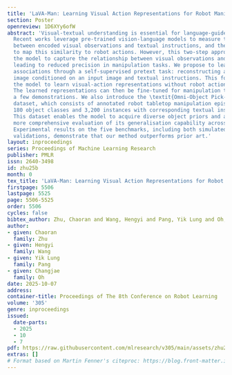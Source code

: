 ```yaml
---
title: 'LaVA-Man: Learning Visual Action Representations for Robot Manipulation'
section: Poster
openreview: 1D6XYy6ofW
abstract: 'Visual-textual understanding is essential for language-guided robot manipulation.
  Recent works leverage pre-trained vision-language models to measure the similarity
  between encoded visual observations and textual instructions, and then train a model
  to map this similarity to robot actions. However, this two-step approach limits
  the model to capture the relationship between visual observations and textual instructions,
  leading to reduced precision in manipulation tasks. We propose to learn visual-textual
  associations through a self-supervised pretext task: reconstructing a masked goal
  image conditioned on an input image and textual instructions. This formulation allows
  the model to learn visual-action representations without robot action supervision.
  The learned representations can then be fine-tuned for manipulation tasks with only
  a few demonstrations. We also introduce the \textit{Omni-Object Pick-and-Place}
  dataset, which consists of annotated robot tabletop manipulation episodes, including
  180 object classes and 3,200 instances with corresponding textual instructions.
  This dataset enables the model to acquire diverse object priors and allows for a
  more comprehensive evaluation of its generalisation capability across object instances.
  Experimental results on the five benchmarks, including both simulated and real-robot
  validations, demonstrate that our method outperforms prior art.'
layout: inproceedings
series: Proceedings of Machine Learning Research
publisher: PMLR
issn: 2640-3498
id: zhu25b
month: 0
tex_title: 'LaVA-Man: Learning Visual Action Representations for Robot Manipulation'
firstpage: 5506
lastpage: 5525
page: 5506-5525
order: 5506
cycles: false
bibtex_author: Zhu, Chaoran and Wang, Hengyi and Pang, Yik Lung and Oh, Changjae
author:
- given: Chaoran
  family: Zhu
- given: Hengyi
  family: Wang
- given: Yik Lung
  family: Pang
- given: Changjae
  family: Oh
date: 2025-10-07
address:
container-title: Proceedings of The 8th Conference on Robot Learning
volume: '305'
genre: inproceedings
issued:
  date-parts:
  - 2025
  - 10
  - 7
pdf: https://raw.githubusercontent.com/mlresearch/v305/main/assets/zhu25b/zhu25b.pdf
extras: []
# Format based on Martin Fenner's citeproc: https://blog.front-matter.io/posts/citeproc-yaml-for-bibliographies/
---
```

